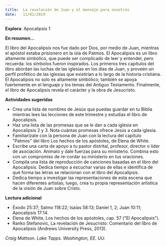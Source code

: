 ```yaml
---
title:  La revelación de Juan y el mensaje para nosotros
date:   11/01/2019
---
```


**Explora**: Apocalipsis 1 

**En resumen...**

El libro del Apocalipsis nos fue dado por Dios, por medio de Juan, mientras el apóstol estaba prisionero en la isla de Patmos. El Apocalipsis es un libro altamente simbólico, que puede ser complicado de leer y entender, pero recuerda: los símbolos fueron inspirados. Los primeros tres capítulos del libro abordan las luchas de las iglesias en los días de Juan, y proveen un perfil profético de las iglesias que existirían a lo largo de la historia cristiana. El Apocalipsis no solo es altamente simbólico; también se apoya fuertemente en el lenguaje y los temas del Antiguo Testamento. Finalmente, el libro de Apocalipsis revela el carácter y la obra de Jesucristo. 

**Actividades sugeridas**

- Crea una lista de nombres de Jesús que puedas guardar en tu Biblia mientras lees las lecciones de este trimestre y estudias el libro de Apocalipsis. 
- Haz una lista de las promesas que se le dan a cada iglesia en Apocalipsis 2 y 3. Nota cuántas promesas ofrece Jesús a cada iglesia. 
- Familiarízate con la persona de Juan con la lectura del capítulo "Patmos" del libro Los hechos de los apóstoles, de Elena de White. 
- Escribe una carta de apoyo a tu pastor distrital, profesor, director o líder de asociación. Anímalo y dale fuerzas para su ministerio. Combina esto con un compromiso de re-cordar su ministerio en tus oraciones. 
- Compila una lista de reproducción de canciones basadas en el libro del Apocalipsis. Dedica tiempo a escuchar varias de ellas e identifica de qué forma las letras se relacionan con el libro del Apocalipsis. 
- Dedica tiempo a investigar las representaciones de esta escena que hacen diferentes artistas; luego, crea tu propia representación artística de la visión de Juan sobre Cristo. 
  
**Lectura adicional**

- Éxodo 25:37; Salmo 118:22; Isaías 58:13; Daniel 1, 2; Juan 10:11; Apocalipsis 17:14. 
- Elena de White, Los hechos de los apóstoles, cap. 57 ("El Apocalipsis"). 
- Ranko Stefanovic, La revelación de Jesucristo: Comentario del libro de Apocalipsis (Andrews University Press, 2013). 

_Craig Mattson. Lake Tapps. Washington, EE. UU._